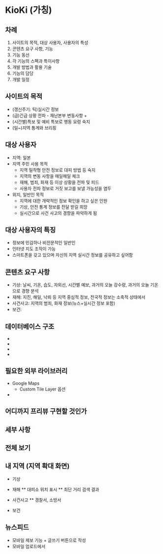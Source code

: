 KioKi (가칭)
=============
차례
-------------
1. 사이트의 목적, 대상 사용자, 사용자의 특성
2. 콘텐츠 요구 사항, 기능
3. 기능 동선
4. 각 기능의 스펙과 특이사항
5. 개발 방법과 활용 기술
6. 기능의 담당
7. 개발 일정

사이트의 목적
-------------
* (갱신주기: 틱)실시간 정보
* (급)긴급 상황 전파 - 재난본부 변동사항 + 
* (시간별)특보 및 예비 특보로 행동 요령 숙지
* (일~)지역 통계와 브리핑


대상 사용자
-------------
* 지역: 일본
* 지역 주민 사용 목적
	* 지역 밀착형 안전 정보로 대피 방법 등 숙지
	* 지역의 변동 사항을 매일매일 체크
	* 재해, 범죄, 화재 등 이상 상황을 전파 및 피드
	* 사용자 전파 정보로 거짓 보고를 보낼 가능성을 염두
* 외지, 일반인 목적
	* 지역에 대한 개략적인 정보 확인을 하고 싶은 인원
	* 기상, 안전 통계 정보를 전달 받길 희망
	* 실시간으로 사건 사고의 경향을 파악하게 됨

## 대상 사용자의 특징
* 정보에 민감하나 비전문적인 일반인
* 인터넷 지도 조작이 가능
* 스마트폰을 갖고 있으며 자신의 지역 실시간 정보를 공유하고 싶어함

## 콘텐츠 요구 사항
* 기상: 날씨, 기온, 습도, 자외선, 시간별 예보, 과거의 오늘 강수량, 과거의 오늘 기온으로 경향 분석
* 재해: 지진, 해일, 낙뢰 등 지역 중심적 정보, 전국적 정보는 소축적 상태에서
* 사건사고: 지역의 범죄, 화재 정보(뉴스+실시간 정보 포함)
* 보건: 

## 데이터베이스 구조
* 
* 
* 
* 

## 필요한 외부 라이브러리
* Google Maps
    * Custom Tile Layer 옵션
* 



## 어디까지 프리뷰 구현할 것인가

세부 사항
------------
## 전체 보기
## 내 지역 (지역 확대 화면)
* 기상

* 재해
** 대피소 위치 표시
** 최단 거리 검색 결과
* 사건사고
** 경찰서, 소방서
* 보건
## 뉴스피드
* 모바일 제보 기능 + 글쓰기 버튼으로 작성
* 모바일 업로드에서 
